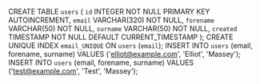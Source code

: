 CREATE TABLE `users` (
  `id` INTEGER NOT NULL PRIMARY KEY AUTOINCREMENT,
  `email` VARCHAR(320) NOT NULL,
  `forename` VARCHAR(50) NOT NULL,
  `surname` VARCHAR(50) NOT NULL,
  `created` TIMESTAMP NOT NULL DEFAULT CURRENT_TIMESTAMP
);
CREATE UNIQUE INDEX `email_UNIQUE` ON `users` (`email`);
INSERT INTO `users` (email, forename, surname) VALUES ('elliot@example.com', 'Elliot', 'Massey');
INSERT INTO `users` (email, forename, surname) VALUES ('test@example.com', 'Test', 'Massey');
